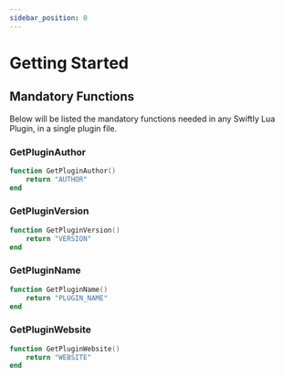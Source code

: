 ```yaml
---
sidebar_position: 0
---
```


# Getting Started

## Mandatory Functions

Below will be listed the mandatory functions needed in any Swiftly Lua Plugin, in a single plugin file.

### GetPluginAuthor

```lua
function GetPluginAuthor()
    return "AUTHOR"
end
```

### GetPluginVersion

```lua
function GetPluginVersion()
    return "VERSION"
end
```

### GetPluginName

```lua
function GetPluginName()
    return "PLUGIN_NAME"
end
```

### GetPluginWebsite

```lua
function GetPluginWebsite()
    return "WEBSITE"
end
```
